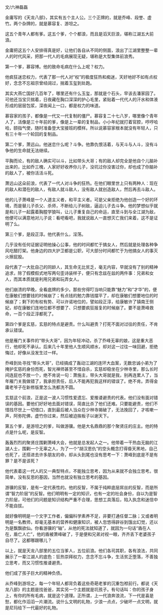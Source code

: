 文/六神磊磊

金庸写的《天龙八部》，其实有五个主人公。三个正牌的，就是乔峰、段誉、虚竹。两个杂牌的，就是慕容复、游坦之。

这五个青年人都有爹。这五个爹，个个都浪，而且是滔天巨浪，堪称江湖五大前浪。

金庸把这五个人安排得真是好，让他们各自从不同的侧面，浪出了江湖里整整一辈人的时代风采，把那一代人的毛病展现无疑，堪称是大型集体前浪秀。

第一个爹，慕容博。他的致命毛病在什么上呢？权力。

他疯狂迷恋权力，代表了那一代人对“权”的极度狂热和痴迷，天好地好不如有点权好，念念不忘祖宗曾经阔过，揣着玉玺到处跑。

其实大燕亡国好几百年了，哪里还有什么玉玺，那就是个石头，早该去潘家园了。可他还当宝贝揣着，日夜藏在胸口深深的护心毛里，紧贴着一代代人的汗水和体液形成的层层包浆，深夜闻上一口，都是权力的味道。

慕容家的孩子，都像是一代又一代复制的僵尸。慕容复二十七八岁，哪里像个青年人了，活像是三十年前的爹，像是上一辈的复制品，小小年纪就打着官腔，哼哼哈哈，颐指气使，随时准备登大宝接班的模样。所以说慕容家根本就没有年轻人，只有三十年一个轮回的复制品。

第二个爹，萧远山。他迷恋什么呢？斗争。他靠仇恨活着，与天斗与人斗，没有斗争他的生命就无法继续。

平胸而论，有的敌人确实可以斗，比如带头大哥；有的敌人却完全是他自个儿脑补出来的，比如乔三槐，人家好好收养你儿子，没坑过你没害过你，却也成了你脑补的敌人了，被你活活斗死。

萧远山这朵前浪，代表了一代人对斗争的狂热。在他们眼里世上只有两种人：现在的敌人和潜在的敌人，有敌人就斗敌人，没有敌人就创造敌人，然后再去斗敌人。

他的儿子萧峰是一个人道主义者，和平主义者。可是父亲拒绝为他创造一个好的环境，而是替儿子杀父、杀师，不断给儿子树敌，逼迫儿子去斗争。他的梦想似乎就是和儿子一起露着胸膛学狼叫，让儿子重复自己的命运，直至斗到与全江湖为敌，他便可以满意地对儿子说：看吧看吧，我就说敌人一直想灭亡我们来着，这不是证明了么。

第三个爹，是段正淳。他代表什么，淫荡。

几乎没有任何证据证明他操心公事，他的时间都忙于搞女人，然后就是处理各种争风吃醋打架。他身边的四大护卫都是公职，可大部分时间都忙于为他搞女人的事灭火擦屁股。

段代表了一大批自己的同龄人，其生命无比贫乏，毫无内容，早就没有了别的精神追求，除了假模假式地写两句歪诗装样子，便只有念兹在兹的两件事：兄弟和女人，而其本质就是利用兄弟和玩弄女人。

他们崩溃的早晚，全看底牌的多少。那些穷得叮当响只能靠“魅力”和“才华”的，便在康敏们想要钱的时候崩了；有点钱的勉力靠钱摆平了，却在康敏们想要地位的时候崩了；剩下的有权有势、可以许诺地位的，譬如段正淳，给康敏许了镇南王侧妃，却在康敏们连地位都不想要了、只想要疯狂报复的时候崩了。要不是萧峰救命，一百个段正淳都死了。

第四个爹是玄慈，玄慈的特点是避责。什么叫避责？打死不面对过往的责任，不肯承认错误。

他是雁门关事件的“带头大哥”，因为年轻冲动，杀了乔峰无辜的娘，这是重大恶行，他却死不承认。后来几十年里他人生顺风顺水，却对这一过往一味回避，拒绝悔过，好像从没发生过一样。

乔峰到处寻找“带头大哥”，已经搞成了轰动江湖的连环大血案，无数忠诚小弟为了掩护玄慈的身份而死，智光禅师甚至不惜自杀，玄慈却稳坐在少林寺里，那么长时间连屁也不放一个，绝不肯说一句：萧施主，带头大哥就是我，别再连累人了，当年雁门关我做错了，我承担责任，后人不能再犯我这样的错误了。绝不肯。弄得金庸老爷子在新修版里怎么洗都洗不圆。

玄慈这个前浪，正是这一波人习惯性爱遗忘、爱推诿避责的代表。他们没有面对错误的基因。要他们好好地去面对错误，简直比杀了他们还难。只要能避责，他们不惜找尽世上一切借口，直到最后被人当众在少林寺揭破了，无法挽回了，才咳嗽一声，阿弥陀佛，虚竹你过来，然后被迫挨板子以谢天下。

第五个爹，是游坦之的爹，叫做游骥。他是大名鼎鼎的那个聚贤庄的庄主。他的特点是什么呢，是反智。

轰轰烈烈的聚贤庄围剿萧峰大会，他就是总发起人之一。他带着一干热血无脑的江湖人士，围剿一个无辜之人，为了一个“胡汉恩仇”的空头概念打得昏天黑地，自己也死了，还搭进去许多朋友的命，却从头到尾也没有思考一下：萧峰到底是不是有罪？是不是该死？

他代表着这一代人的又一典型特点，不能独立思考，因为从来就不会独立思考。很简单，没有反思的基因，当然也就没有独立思考的基因。

游骥的反智，是有一定代表性的。他的反智，不属于纯粹底层屌丝的反智，而是所谓“智力阶层”的反智。他们明明有一定的知识，也有一定的社会身份，自以为是智力阶层，可他们的问题是知识结构严重不合理，思想工具落后，陷入执念和迷信中不能自拔。

就好像明明是一个文字工作者，偏偏科学素养不足，非要打通任督二脉；又或者明明是一名教师，却毫无基本的营养和健康知识，被人忽悠得辟谷到饿出幻觉，还以为是飘飘欲仙。你看游骥的“轴”，从他的死法就知道了，就因为一句话“盾在人在，盾亡人亡”，他的盾被萧峰破了，于是便和兄弟对视一眼，齐齐丢下老婆孩子自尽了。这都哪跟哪儿？

以上，就是天龙八部里的五位当爹人，五位前浪。他们各司其职，各有浪法，共同展示了一辈江湖人的底色：狂热崇拜权力，念念不忘斗争，生活贫乏堕落，不善独立思考，而又习惯性推诿避责。

他们成了孩子巨大的精神负债。

从乔峰到游坦之，每一个年轻人都背负着这些奇葩老爹的沉重包袱前行。都说《天龙八部》的主题是找爸爸，其实另一个主题就是坑孩子。有句话叫：你的孩子身上，有你的所有毛病，就是这个道理。正所谓，上一代浪奔浪流，下一代是喜是愁，都化作滔滔一片潮流。说什么文明的礼物，少浪一点点，少破坏一点文明，就是尼玛给下一代最好的礼物。


